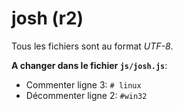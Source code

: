 # josh (r2)
Tous les fichiers sont au format *UTF-8*.

**A changer dans le fichier `js/josh.js`**:
* Commenter ligne 3: `# linux`
* Décommenter ligne 2: `#win32`
